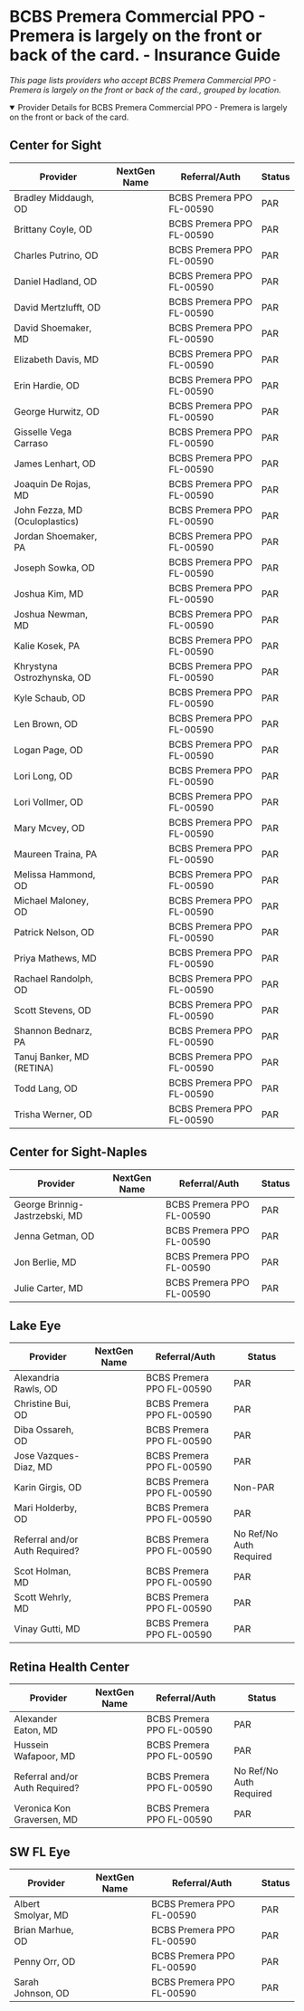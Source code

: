 # BCBS Premera Commercial PPO - Premera is largely on the front or back of the card. - Insurance Guide

*This page lists providers who accept BCBS Premera Commercial PPO - Premera is largely on the front or back of the card., grouped by location.*

<details open><summary>Provider Details for BCBS Premera Commercial PPO - Premera is largely on the front or back of the card.</summary>

## Center for Sight

| Provider | NextGen Name | Referral/Auth | Status |
|----------|-------------|--------------|--------|
| Bradley Middaugh, OD |  | BCBS Premera PPO FL-00590 | PAR |
| Brittany Coyle, OD |  | BCBS Premera PPO FL-00590 | PAR |
| Charles Putrino, OD |  | BCBS Premera PPO FL-00590 | PAR |
| Daniel Hadland, OD |  | BCBS Premera PPO FL-00590 | PAR |
| David Mertzlufft, OD |  | BCBS Premera PPO FL-00590 | PAR |
| David Shoemaker, MD |  | BCBS Premera PPO FL-00590 | PAR |
| Elizabeth Davis, MD |  | BCBS Premera PPO FL-00590 | PAR |
| Erin Hardie, OD |  | BCBS Premera PPO FL-00590 | PAR |
| George Hurwitz, OD |  | BCBS Premera PPO FL-00590 | PAR |
| Gisselle Vega Carraso |  | BCBS Premera PPO FL-00590 | PAR |
| James Lenhart, OD |  | BCBS Premera PPO FL-00590 | PAR |
| Joaquin De Rojas, MD |  | BCBS Premera PPO FL-00590 | PAR |
| John Fezza, MD (Oculoplastics) |  | BCBS Premera PPO FL-00590 | PAR |
| Jordan Shoemaker, PA |  | BCBS Premera PPO FL-00590 | PAR |
| Joseph Sowka, OD |  | BCBS Premera PPO FL-00590 | PAR |
| Joshua Kim, MD |  | BCBS Premera PPO FL-00590 | PAR |
| Joshua Newman, MD |  | BCBS Premera PPO FL-00590 | PAR |
| Kalie Kosek, PA |  | BCBS Premera PPO FL-00590 | PAR |
| Khrystyna Ostrozhynska, OD |  | BCBS Premera PPO FL-00590 | PAR |
| Kyle Schaub, OD |  | BCBS Premera PPO FL-00590 | PAR |
| Len Brown, OD |  | BCBS Premera PPO FL-00590 | PAR |
| Logan Page, OD |  | BCBS Premera PPO FL-00590 | PAR |
| Lori Long, OD |  | BCBS Premera PPO FL-00590 | PAR |
| Lori Vollmer, OD |  | BCBS Premera PPO FL-00590 | PAR |
| Mary Mcvey, OD |  | BCBS Premera PPO FL-00590 | PAR |
| Maureen Traina, PA |  | BCBS Premera PPO FL-00590 | PAR |
| Melissa Hammond, OD |  | BCBS Premera PPO FL-00590 | PAR |
| Michael Maloney, OD |  | BCBS Premera PPO FL-00590 | PAR |
| Patrick Nelson, OD |  | BCBS Premera PPO FL-00590 | PAR |
| Priya Mathews, MD |  | BCBS Premera PPO FL-00590 | PAR |
| Rachael Randolph, OD |  | BCBS Premera PPO FL-00590 | PAR |
| Scott Stevens, OD |  | BCBS Premera PPO FL-00590 | PAR |
| Shannon Bednarz, PA |  | BCBS Premera PPO FL-00590 | PAR |
| Tanuj Banker, MD (RETINA) |  | BCBS Premera PPO FL-00590 | PAR |
| Todd Lang, OD |  | BCBS Premera PPO FL-00590 | PAR |
| Trisha Werner, OD |  | BCBS Premera PPO FL-00590 | PAR |

## Center for Sight-Naples

| Provider | NextGen Name | Referral/Auth | Status |
|----------|-------------|--------------|--------|
| George Brinnig-Jastrzebski, MD |  | BCBS Premera PPO FL-00590 | PAR |
| Jenna Getman, OD |  | BCBS Premera PPO FL-00590 | PAR |
| Jon Berlie, MD |  | BCBS Premera PPO FL-00590 | PAR |
| Julie Carter, MD |  | BCBS Premera PPO FL-00590 | PAR |

## Lake Eye 

| Provider | NextGen Name | Referral/Auth | Status |
|----------|-------------|--------------|--------|
| Alexandria Rawls, OD |  | BCBS Premera PPO FL-00590 | PAR |
| Christine Bui, OD |  | BCBS Premera PPO FL-00590 | PAR |
| Diba Ossareh, OD |  | BCBS Premera PPO FL-00590 | PAR |
| Jose Vazques-Diaz, MD |  | BCBS Premera PPO FL-00590 | PAR |
| Karin Girgis, OD |  | BCBS Premera PPO FL-00590 | Non-PAR |
| Mari Holderby, OD |  | BCBS Premera PPO FL-00590 | PAR |
| Referral and/or Auth Required? |  | BCBS Premera PPO FL-00590 | No Ref/No Auth Required |
| Scot Holman, MD |  | BCBS Premera PPO FL-00590 | PAR |
| Scott Wehrly, MD |  | BCBS Premera PPO FL-00590 | PAR |
| Vinay Gutti, MD |  | BCBS Premera PPO FL-00590 | PAR |

## Retina Health Center

| Provider | NextGen Name | Referral/Auth | Status |
|----------|-------------|--------------|--------|
| Alexander Eaton, MD |  | BCBS Premera PPO FL-00590 | PAR |
| Hussein Wafapoor, MD |  | BCBS Premera PPO FL-00590 | PAR |
| Referral and/or Auth Required? |  | BCBS Premera PPO FL-00590 | No Ref/No Auth Required |
| Veronica Kon Graversen, MD |  | BCBS Premera PPO FL-00590 | PAR |

## SW FL Eye

| Provider | NextGen Name | Referral/Auth | Status |
|----------|-------------|--------------|--------|
| Albert Smolyar, MD |  | BCBS Premera PPO FL-00590 | PAR |
| Brian Marhue, OD |  | BCBS Premera PPO FL-00590 | PAR |
| Penny Orr, OD |  | BCBS Premera PPO FL-00590 | PAR |
| Sarah Johnson, OD |  | BCBS Premera PPO FL-00590 | PAR |

</details>

